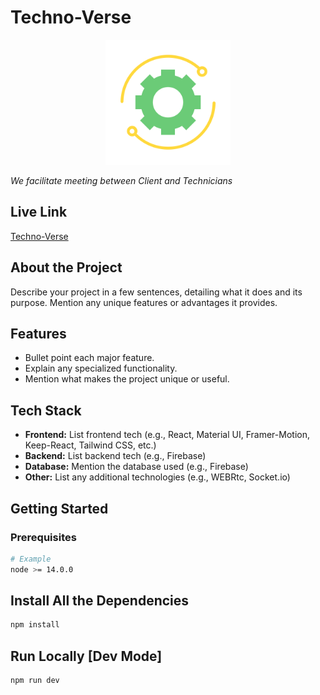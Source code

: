 # Techno-Verse
<p align="center">
  <img src="./src/assets/logo.svg" alt="Project Logo" width="200"/>
</p>

*We facilitate meeting between Client and Technicians*
## Live Link
[Techno-Verse](https://techno-verse.onrender.com/)
## About the Project

Describe your project in a few sentences, detailing what it does and its purpose. Mention any unique features or advantages it provides.

## Features

- Bullet point each major feature.
- Explain any specialized functionality.
- Mention what makes the project unique or useful.


## Tech Stack

- **Frontend:** List frontend tech (e.g., React, Material UI, Framer-Motion, Keep-React, Tailwind CSS, etc.)
- **Backend:** List backend tech (e.g., Firebase)
- **Database:** Mention the database used (e.g., Firebase)
- **Other:** List any additional technologies (e.g., WEBRtc, Socket.io)

## Getting Started

### Prerequisites
```bash
# Example
node >= 14.0.0
```
## Install All the Dependencies
```bash
npm install
```
## Run Locally [Dev Mode]
```bash
npm run dev
```

















